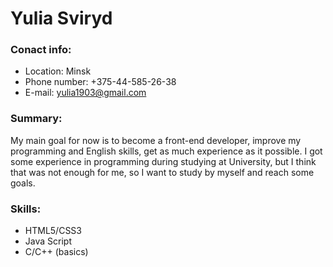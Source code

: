 # Yulia Sviryd
### Conact info: 
* Location: Minsk
* Phone number: +375-44-585-26-38
* E-mail: yulia1903@gmail.com

### Summary:
My main goal for now is to become a front-end developer, improve my programming and English skills, get as much experience as it possible. I got some experience in programming during studying at University, but I think that was not enough for me, so I want to study by myself and reach some goals. 

### Skills:
* HTML5/CSS3 
* Java Script 
* C/C++ (basics)

